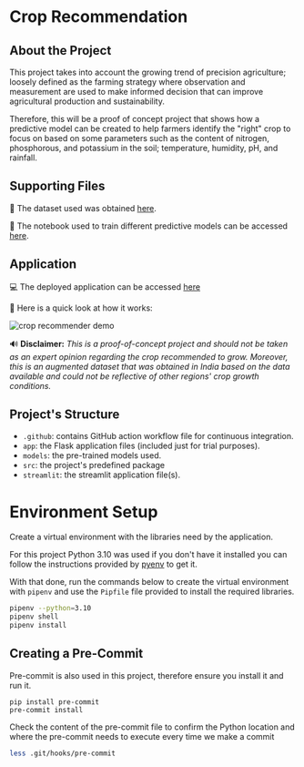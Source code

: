 # Crop Recommendation

## About the Project

This project takes into account the growing trend of precision agriculture; loosely defined as the farming strategy where observation and measurement are used to make informed decision that can improve agricultural production and sustainability.

Therefore, this will be a proof of concept project that shows how a predictive model can be created to help farmers identify the "right" crop to focus on based on some parameters such as the content of nitrogen, phosphorous, and potassium in the soil; temperature, humidity, pH, and rainfall.

## Supporting Files

💾 The dataset used was obtained [here](https://www.kaggle.com/datasets/atharvaingle/crop-recommendation-dataset/data).

📒 The notebook used to train different predictive models can be accessed [here](https://www.kaggle.com/code/demiga/crop-recommendation/edit).

## Application

💻 The deployed application can be accessed [here](https://crop-to-recommend.streamlit.app/)

👀 Here is a quick look at how it works:

![crop recommender demo](https://github.com/user-attachments/assets/9013e8ff-d914-40d8-85c0-26d877468042)

🔊 **Disclaimer:** *This is a proof-of-concept project and should not be taken as an expert opinion regarding the crop recommended to grow. Moreover, this is an augmented dataset that was obtained in India based on the data available and could not be reflective of other regions' crop growth conditions.*

## Project's Structure

- `.github`: contains GitHub action workflow file for continuous integration.
- `app`: the Flask application files (included just for trial purposes).
- `models`: the pre-trained models used.
- `src`: the project's predefined package
- `streamlit`: the streamlit application file(s).

# Environment Setup

Create a virtual environment with the libraries need by the application. 

For this project Python 3.10 was used if you don't have it installed you can follow the instructions provided by [pyenv](https://github.com/pyenv/pyenv) to get it.

With that done, run the commands below to create the virtual environment with `pipenv` and use the `Pipfile` file provided to install the required libraries.

```bash
pipenv --python=3.10
pipenv shell
pipenv install
```

## Creating a Pre-Commit

Pre-commit is also used in this project, therefore ensure you install it and run it.

```
pip install pre-commit
pre-commit install
```

Check the content of the pre-commit file to confirm the Python location and where the pre-commit needs to execute every time we make a commit

```bash
less .git/hooks/pre-commit
```
